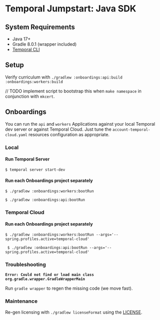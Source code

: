 # Temporal Jumpstart: Java SDK

## System Requirements

* Java 17+
* Gradle 8.0.1 (wrapper included)
* [Temporal CLI](https://github.com/temporalio/cli)

## Setup

Verify curriculum with `./gradlew :onboardings:api:build :onboardings:workers:build`

// TODO implement script to bootstrap this when `make namespace` in conjunction with `mkcert`.

## Onboardings

You can run the `api` and `workers` Applications against your local Temporal dev server or
against Temporal Cloud. Just tune the `account-temporal-cloud.yaml` resources configuration as appropriate.


### Local

#### Run Temporal Server
``` $ temporal server start-dev ```

#### Run each Onboardings project separately

``` $ ./gradlew :onboardings:workers:bootRun ``` 

``` $ ./gradlew :onboardings:api:bootRun ```

### Temporal Cloud

#### Run each Onboardings project separately

``` $ ./gradlew :onboardings:workers:bootRun --args='--spring.profiles.active=temporal-cloud' ```

``` $ ./gradlew :onboardings:api:bootRun --args='--spring.profiles.active=temporal-cloud'```


### Troubleshooting

**`Error: Could not find or load main class org.gradle.wrapper.GradleWrapperMain`**

Run `gradle wrapper` to regen the missing code (we move fast).

### Maintenance

Re-gen licensing with `./gradlew licenseFormat` using the [LICENSE](LICENSE).

